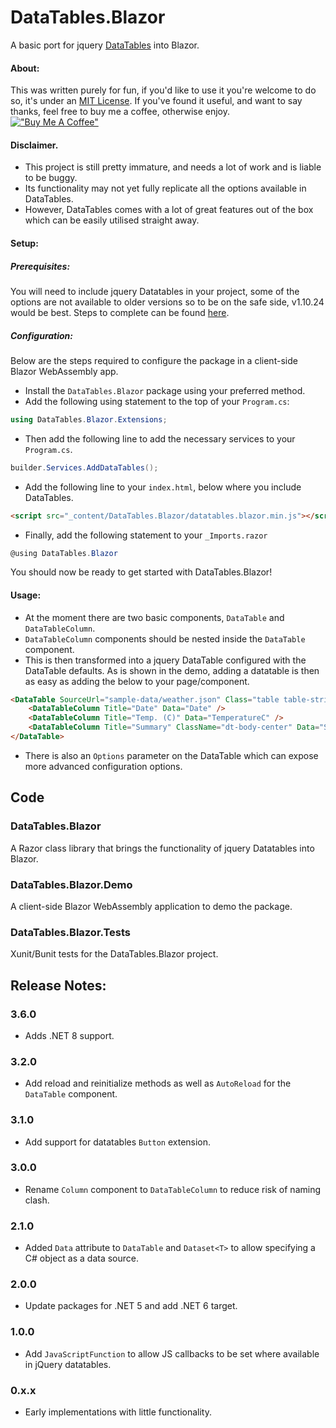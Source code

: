 # DataTables.Blazor
A basic port for jquery [DataTables](https://datatables.net/) into Blazor.

#### About:
This was written purely for fun, if you'd like to use it you're welcome to do so, it's under an [MIT License](https://github.com/JustinWilkinson/DataTables.Blazor/blob/master/LICENSE).
If you've found it useful, and want to say thanks, feel free to buy me a coffee, otherwise enjoy.  
 [!["Buy Me A Coffee"](https://www.buymeacoffee.com/assets/img/custom_images/orange_img.png)](https://www.buymeacoffee.com/justinwilkinson)

#### Disclaimer.
* This project is still pretty immature, and needs a lot of work and is liable to be buggy.
* Its functionality may not yet fully replicate all the options available in DataTables.
* However, DataTables comes with a lot of great features out of the box which can be easily utilised straight away.

#### Setup:
##### Prerequisites:
You will need to include jquery Datatables in your project, some of the options are not available to older versions so to be on the safe side, v1.10.24 would be best.
Steps to complete can be found [here](https://datatables.net/manual/installation).

##### Configuration:
Below are the steps required to configure the package in a client-side Blazor WebAssembly app.

* Install the `DataTables.Blazor` package using your preferred method.
* Add the following using statement to the top of your `Program.cs`:
```csharp
using DataTables.Blazor.Extensions;
```
* Then add the following line to add the necessary services to your `Program.cs`.
```csharp
builder.Services.AddDataTables();
```
* Add the following line to your `index.html`, below where you include DataTables.
```html
<script src="_content/DataTables.Blazor/datatables.blazor.min.js"></script>
```
* Finally, add the following statement to your `_Imports.razor`
```csharp
@using DataTables.Blazor
```
You should now be ready to get started with DataTables.Blazor!

#### Usage:
* At the moment there are two basic components, `DataTable` and `DataTableColumn`.
* `DataTableColumn` components should be nested inside the `DataTable` component.
* This is then transformed into a jquery DataTable configured with the DataTable defaults.
As is shown in the demo, adding a datatable is then as easy as adding the below to your page/component.
```html
<DataTable SourceUrl="sample-data/weather.json" Class="table table-striped table-bordered w-100">
    <DataTableColumn Title="Date" Data="Date" />
    <DataTableColumn Title="Temp. (C)" Data="TemperatureC" />
    <DataTableColumn Title="Summary" ClassName="dt-body-center" Data="Summary" />
</DataTable>
```
* There is also an `Options` parameter on the DataTable which can expose more advanced configuration options.

## Code

### DataTables.Blazor
A Razor class library that brings the functionality of jquery Datatables into Blazor.

### DataTables.Blazor.Demo
A client-side Blazor WebAssembly application to demo the package.

### DataTables.Blazor.Tests
Xunit/Bunit tests for the DataTables.Blazor project.


## Release Notes:
### 3.6.0
* Adds .NET 8 support.

### 3.2.0
* Add reload and reinitialize methods as well as `AutoReload` for the `DataTable` component.

### 3.1.0
* Add support for datatables `Button` extension.

### 3.0.0
* Rename `Column` component to `DataTableColumn` to reduce risk of naming clash.

### 2.1.0
* Added `Data` attribute to `DataTable` and `Dataset<T>` to allow specifying a C# object as a data source.

### 2.0.0
* Update packages for .NET 5 and add .NET 6 target.

### 1.0.0
* Add `JavaScriptFunction` to allow JS callbacks to be set where available in jQuery datatables.

### 0.x.x
* Early implementations with little functionality.
